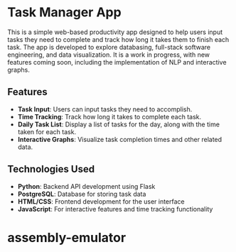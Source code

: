 # Task Manager App

This is a simple web-based productivity app designed to help users input tasks they need to complete and track how long it takes them to finish each task. The app is developed to explore databasing, full-stack software engineering, and data visualization. It is a work in progress, with new features coming soon, including the implementation of NLP and interactive graphs.

## Features

- **Task Input**: Users can input tasks they need to accomplish.
- **Time Tracking**: Track how long it takes to complete each task.
- **Daily Task List**: Display a list of tasks for the day, along with the time taken for each task.
- **Interactive Graphs**: Visualize task completion times and other related data.

## Technologies Used

- **Python**: Backend API development using Flask
- **PostgreSQL**: Database for storing task data
- **HTML/CSS**: Frontend development for the user interface
- **JavaScript**: For interactive features and time tracking functionality
# assembly-emulator
